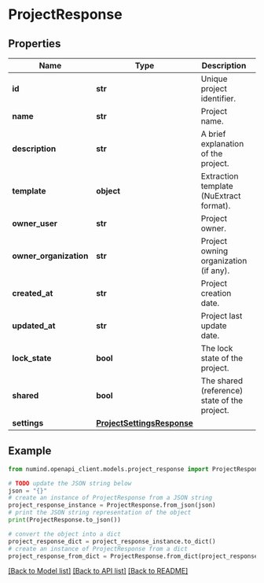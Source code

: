 # ProjectResponse


## Properties

Name | Type | Description | Notes
------------ | ------------- | ------------- | -------------
**id** | **str** | Unique project identifier. | 
**name** | **str** | Project name. | 
**description** | **str** | A brief explanation of the project. | 
**template** | **object** | Extraction template (NuExtract format). | 
**owner_user** | **str** | Project owner. | 
**owner_organization** | **str** | Project owning organization (if any). | [optional] 
**created_at** | **str** | Project creation date. | 
**updated_at** | **str** | Project last update date. | 
**lock_state** | **bool** | The lock state of the project. | 
**shared** | **bool** | The shared (reference) state of the project. | 
**settings** | [**ProjectSettingsResponse**](ProjectSettingsResponse.md) |  | 

## Example

```python
from numind.openapi_client.models.project_response import ProjectResponse

# TODO update the JSON string below
json = "{}"
# create an instance of ProjectResponse from a JSON string
project_response_instance = ProjectResponse.from_json(json)
# print the JSON string representation of the object
print(ProjectResponse.to_json())

# convert the object into a dict
project_response_dict = project_response_instance.to_dict()
# create an instance of ProjectResponse from a dict
project_response_from_dict = ProjectResponse.from_dict(project_response_dict)
```
[[Back to Model list]](../README.md#documentation-for-models) [[Back to API list]](../README.md#documentation-for-api-endpoints) [[Back to README]](../README.md)


